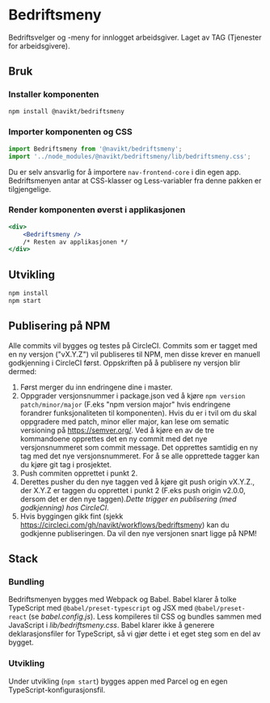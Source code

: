 # Bedriftsmeny

Bedriftsvelger og -meny for innlogget arbeidsgiver.
Laget av TAG (Tjenester for arbeidsgivere).

## Bruk

### Installer komponenten

```sh
npm install @navikt/bedriftsmeny
```

### Importer komponenten og CSS

```js
import Bedriftsmeny from '@navikt/bedriftsmeny';
import '../node_modules/@navikt/bedriftsmeny/lib/bedriftsmeny.css';
```

Du er selv ansvarlig for å importere `nav-frontend-core` i din egen app. Bedriftsmenyen antar at CSS-klasser og Less-variabler fra denne pakken er tilgjengelige.

### Render komponenten øverst i applikasjonen

```jsx
<div>
    <Bedriftsmeny />
    /* Resten av applikasjonen */
</div>
```

## Utvikling

```sh
npm install
npm start
```

## Publisering på NPM

Alle commits vil bygges og testes på CircleCI. Commits som er tagget med en ny versjon ("vX.Y.Z") vil publiseres til NPM, men disse krever en manuell godkjenning i CircleCI først. Oppskriften på å publisere ny versjon blir dermed:

1. Først merger du inn endringene dine i master.
3. Oppgrader versjonsnummer i package.json ved å kjøre `npm version patch/minor/major` (F.eks "npm version major" hvis endringene forandrer funksjonaliteten til komponenten). Hvis du er i tvil om du skal oppgradere med patch, minor eller major, kan lese om sematic versioning på https://semver.org/. Ved å kjøre en av de tre kommandoene opprettes det en ny commit med det nye versjonsnummeret som commit message. Det opprettes samtidig en ny tag med det nye versjonsnummeret. For å se alle opprettede tagger kan du kjøre git tag i prosjektet.
2. Push commiten opprettet i punkt 2.
4. Derettes pusher du den nye taggen ved å kjøre git push origin vX.Y.Z., der X.Y.Z er taggen du opprettet i punkt 2 (F.eks push origin v2.0.0, dersom det er den nye taggen)._Dette trigger en publisering (med godkjenning) hos CircleCI_.
5. Hvis byggingen gikk fint (sjekk https://circleci.com/gh/navikt/workflows/bedriftsmeny) kan du godkjenne publiseringen. Da vil den nye versjonen snart ligge på NPM!

## Stack

### Bundling

Bedriftsmenyen bygges med Webpack og Babel. Babel klarer å tolke TypeScript med `@babel/preset-typescript` og JSX med `@babel/preset-react` (se _babel.config.js_). Less kompileres til CSS og bundles sammen med JavaScript i _lib/bedriftsmeny.css_. Babel klarer ikke å generere deklarasjonsfiler for TypeScript, så vi gjør dette i et eget steg som en del av bygget.

### Utvikling

Under utvikling (`npm start`) bygges appen med Parcel og en egen TypeScript-konfigurasjonsfil.
